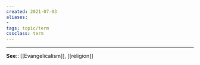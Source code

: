 ```yaml
---
created: 2021-07-03
aliases:
-
tags: topic/term
cssclass: term
---
```


---


**See**:: [[Evangelicalism]], [[religion]]